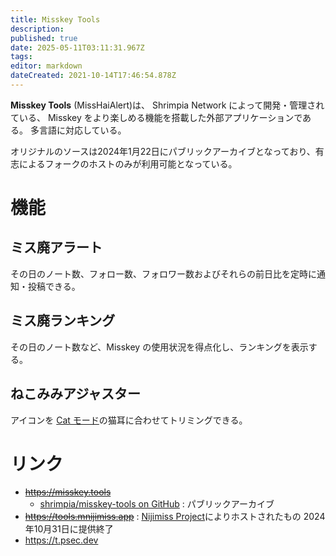 ```yaml
---
title: Misskey Tools
description: 
published: true
date: 2025-05-11T03:11:31.967Z
tags: 
editor: markdown
dateCreated: 2021-10-14T17:46:54.878Z
---
```



**Misskey Tools** (MissHaiAlert)は、 Shrimpia Network によって開発・管理されている、 Misskey をより楽しめる機能を搭載した外部アプリケーションである。
多言語に対応している。

オリジナルのソースは2024年1月22日にパブリックアーカイブとなっており、有志によるフォークのホストのみが利用可能となっている。

# 機能

## ミス廃アラート

その日のノート数、フォロー数、フォロワー数およびそれらの前日比を定時に通知・投稿できる。

## ミス廃ランキング

その日のノート数など、Misskey の使用状況を得点化し、ランキングを表示する。

## ねこみみアジャスター

アイコンを [Cat モード](/function/cat)の猫耳に合わせてトリミングできる。

# リンク
- ~~https://misskey.tools~~
  - [shrimpia/misskey-tools on GitHub](https://github.com/shrimpia/misskey-tools) : パブリックアーカイブ
- ~~https://tools.mnijimiss.app~~ : [Nijimiss Project](../instances/nijimiss_moe)によりホストされたもの 2024年10月31日に提供終了
- https://t.psec.dev